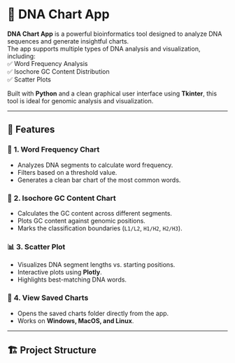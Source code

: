 # 🧬 DNA Chart App

**DNA Chart App** is a powerful bioinformatics tool designed to analyze DNA sequences and generate insightful charts.  
The app supports multiple types of DNA analysis and visualization, including:  
✅ Word Frequency Analysis  
✅ Isochore GC Content Distribution  
✅ Scatter Plots  

Built with **Python** and a clean graphical user interface using **Tkinter**, this tool is ideal for genomic analysis and visualization.

---

## 📌 **Features**
### 🔎 **1. Word Frequency Chart**
- Analyzes DNA segments to calculate word frequency.  
- Filters based on a threshold value.  
- Generates a clean bar chart of the most common words.  

### 🧬 **2. Isochore GC Content Chart**
- Calculates the GC content across different segments.  
- Plots GC content against genomic positions.  
- Marks the classification boundaries (`L1/L2`, `H1/H2`, `H2/H3`).  

### 📊 **3. Scatter Plot**
- Visualizes DNA segment lengths vs. starting positions.  
- Interactive plots using **Plotly**.  
- Highlights best-matching DNA words.  

### 🎯 **4. View Saved Charts**
- Opens the saved charts folder directly from the app.  
- Works on **Windows, MacOS, and Linux**.  

---

## 🏗️ **Project Structure**
